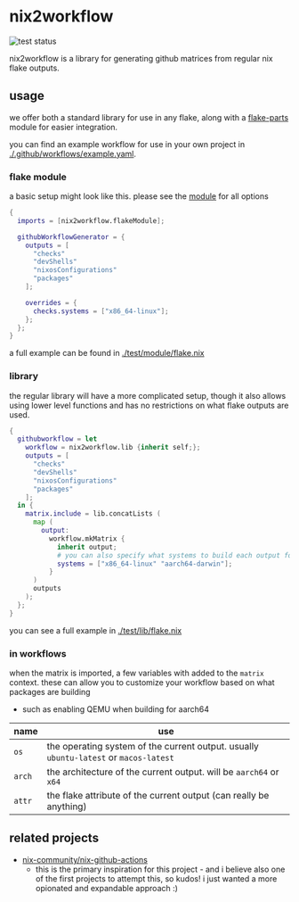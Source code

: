 # nix2workflow

![test status](https://github.com/getchoo/nix2workflow/actions/workflows/ci.yaml/badge.svg)

nix2workflow is a library for generating github matrices from regular nix flake outputs.

## usage

we offer both a standard library for use in any flake, along with
a [flake-parts](https://flake.parts/) module for easier integration.

you can find an example workflow for use in your own project in
[./.github/workflows/example.yaml](./.github/workflows/example.yaml).

### flake module

a basic setup might look like this. please see the [module](./module.nix)
for all options

```nix
{
  imports = [nix2workflow.flakeModule];

  githubWorkflowGenerator = {
    outputs = [
      "checks"
      "devShells"
      "nixosConfigurations"
      "packages"
    ];

    overrides = {
      checks.systems = ["x86_64-linux"];
    };
  };
}
```

a full example can be found in [./test/module/flake.nix](./test/module/flake.nix)

### library

the regular library will have a more complicated setup, though
it also allows using lower level functions and has no restrictions on
what flake outputs are used.

```nix
{
  githubworkflow = let
    workflow = nix2workflow.lib {inherit self;};
    outputs = [
      "checks"
      "devShells"
      "nixosConfigurations"
      "packages"
    ];
  in {
    matrix.include = lib.concatLists (
      map (
        output:
          workflow.mkMatrix {
            inherit output;
            # you can also specify what systems to build each output for
            systems = ["x86_64-linux" "aarch64-darwin"];
          }
      )
      outputs
    );
  };
}
```

you can see a full example in [./test/lib/flake.nix](./test/lib/flake.nix)

### in workflows

when the matrix is imported, a few variables with added to the `matrix` context.
these can allow you to customize your workflow based on what packages are building
- such as enabling QEMU when building for aarch64

| name | use |
| --- | --- |
| `os` | the operating system of the current output. usually `ubuntu-latest` or `macos-latest` |
| `arch` | the architecture of the current output. will be `aarch64` or `x64` |
| `attr` | the flake attribute of the current output (can really be anything) |

## related projects
  - [nix-community/nix-github-actions](https://github.com/nix-community/nix-github-actions/)
    - this is the primary inspiration for this project - and i believe also one of the first 
    projects to attempt this, so kudos! i just wanted a more opionated and expandable approach :)
